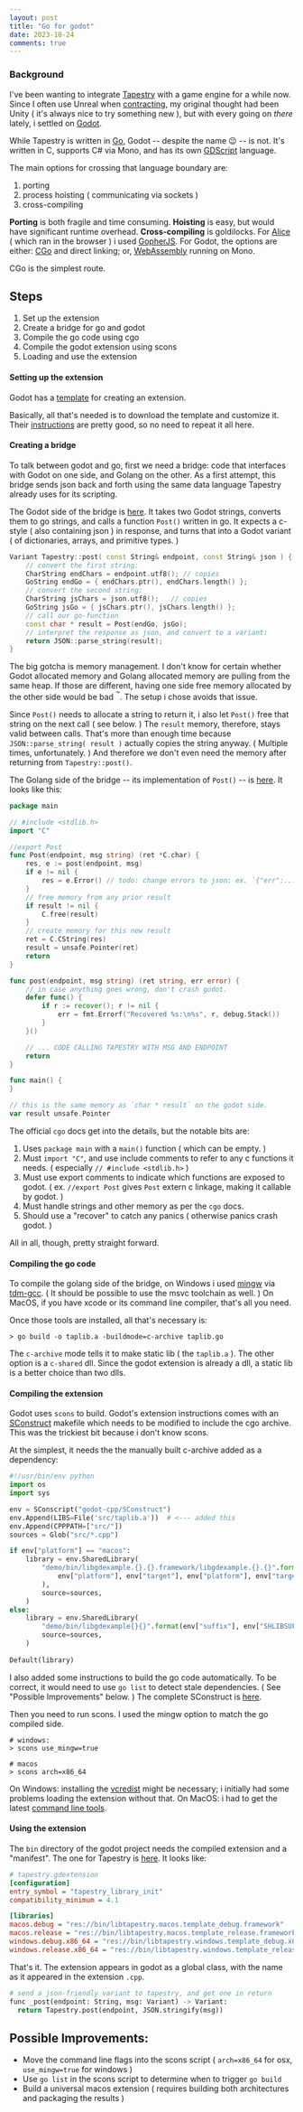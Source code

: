 ```yaml
---
layout: post
title: "Go for godot"
date: 2023-10-24
comments: true
---
```


### Background

I've been wanting to integrate [Tapestry](https://git.sr.ht/~ionous/tapestry) with a game engine for a while now. Since I often use Unreal when [contracting](https://www.linkedin.com/in/ionous), my original thought had been Unity ( it's always nice to try something new ), but with every going on *there* lately, i settled on [Godot](https://godotengine.org/). 


While Tapestry is written in [Go](https://go.dev/), Godot -- despite the name 😉 -- is not. It's written in C, supports C# via Mono, and has its own [GDScript](https://docs.godotengine.org/en/stable/tutorials/scripting/gdscript/gdscript_basics.html) language.


The main options for crossing that language boundary are: 

1. porting
3. process hoisting ( communicating via sockets )
2. cross-compiling


**Porting** is both fragile and time consuming. **Hoisting** is easy, but would have significant runtime overhead. **Cross-compiling** is goldilocks. For [Alice](https://evermany.itch.io/alice) ( which ran in the browser ) i used [GopherJS](https://github.com/gopherjs/gopherjs). For Godot, the options are either: [CGo](https://go.dev/blog/cgo) and direct linking; or, [WebAssembly](https://developer.mozilla.org/en-US/docs/WebAssembly) running on Mono. 

CGo is the simplest route.

Steps
-----

1. Set up the extension
1. Create a bridge for go and godot
1. Compile the go code using cgo
1. Compile the godot extension using scons
1. Loading and use the extension


#### Setting up the extension

Godot has a [template](https://github.com/godotengine/godot-cpp) for creating an extension.

Basically, all that's needed is to download the template and customize it. Their [instructions](https://docs.godotengine.org/en/stable/tutorials/scripting/gdextension/gdextension_cpp_example.html#doc-gdextension-cpp-example)  are pretty good, so no need to repeat it all here.

#### Creating a bridge

To talk between godot and go, first we need a bridge: code that interfaces with Godot on one side, and Golang on the other. As a first attempt, this bridge sends json back and forth using the same data language Tapestry already uses for its scripting. 

The Godot side of the bridge is [here](https://git.sr.ht/~ionous/tapestry/tree/dev/item/engines/godot/ext/src/tapext.cpp). It takes two Godot strings, converts them to go strings, and calls a function `Post()` written in go. It expects a c-style ( also containing json ) in response, and turns that into a Godot variant ( of dictionaries, arrays, and primitive types. )


```cpp
Variant Tapestry::post( const String& endpoint, const String& json ) {
	// convert the first string:
	CharString endChars = endpoint.utf8(); // copies
	GoString endGo = { endChars.ptr(), endChars.length() };
	// convert the second string:
	CharString jsChars = json.utf8();   // copies
	GoString jsGo = { jsChars.ptr(), jsChars.length() };
	// call our go-function
	const char * result = Post(endGo, jsGo);
	// interpret the response as json, and convert to a variant:
	return JSON::parse_string(result);
}
```

The big gotcha is memory management. I don't know for certain whether Godot allocated memory and Golang allocated memory are pulling from the same heap. If those are different, having one side free memory allocated by the other side would be bad <sup>:tm:</sup>. The setup i chose avoids that issue.

Since `Post()` needs to allocate a string to return it, i also let `Post()` free that string on the next call ( see below. ) The `result` memory, therefore, stays valid between calls. That's more than enough time because `JSON::parse_string( result )` actually copies the string anyway. ( Multiple times, unfortunately. ) And therefore we don't even need the memory after returning from `Tapestry::post()`.


The Golang side of the bridge -- its implementation of `Post()` -- is [here](https://git.sr.ht/~ionous/tapestry/tree/dev/item/engines/godot/ext/src/taplib.go). It looks like this: 

```go
package main

// #include <stdlib.h>
import "C"

//export Post
func Post(endpoint, msg string) (ret *C.char) {
	res, e := post(endpoint, msg)
	if e != nil {
		res = e.Error() // todo: change errors to json: ex. `{"err":...}`
	}
	// free memory from any prior result
	if result != nil {
		C.free(result)
	}
	// create memory for this new result
	ret = C.CString(res)
	result = unsafe.Pointer(ret)
	return
}

func post(endpoint, msg string) (ret string, err error) {
	// in case anything goes wrong, don't crash godot.
	defer func() {
		if r := recover(); r != nil {
			err = fmt.Errorf("Recovered %s:\n%s", r, debug.Stack())
		}
	}()

	// ... CODE CALLING TAPESTRY WITH MSG AND ENDPOINT
	return
}

func main() {
}

// this is the same memory as `char * result` on the godot side.
var result unsafe.Pointer
```

The official `cgo` docs get into the details, but the notable bits are:

1. Uses `package main` with a `main()` function ( which can be empty. )
2. Must `import "C"`, and use include comments to refer to any c functions it needs. ( especially `// #include <stdlib.h>` )
3. Must use export comments to indicate which functions are exposed to godot. ( ex. `//export Post` gives `Post` extern c linkage, making it callable by godot. )
5. Must handle strings and other memory as per the `cgo` docs.
4. Should use a "recover" to catch any panics ( otherwise panics crash godot. )


All in all, though, pretty straight forward.


#### Compiling the go code

To compile the golang side of the bridge, on Windows i used [mingw](https://en.wikipedia.org/wiki/Mingw-w64) via [tdm-gcc](https://jmeubank.github.io/tdm-gcc/). ( It should be possible to use the msvc toolchain as well. )  On MacOS, if you have xcode or its command line compiler, that's all you need.

Once those tools are installed, all that's necessary is:

```
> go build -o taplib.a -buildmode=c-archive taplib.go
```


The `c-archive` mode tells it to make static lib ( the `taplib.a` ). The other option is a `c-shared` dll. Since the godot extension is already a dll, a static lib is a better choice than two dlls.


#### Compiling the extension 

Godot uses `scons` to build. Godot's extension instructions comes with an [SConstruct](https://docs.godotengine.org/en/stable/_downloads/45a3f5e351266601b5e7663dc077fe12/SConstruct) makefile which needs to be modified to include the cgo archive.  This was the trickiest bit because i don't know scons.

At the simplest, it needs the the manually built c-archive added as a dependency:

```python
#!/usr/bin/env python
import os
import sys

env = SConscript("godot-cpp/SConstruct")
env.Append(LIBS=File('src/taplib.a'))  # <--- added this 
env.Append(CPPPATH=["src/"])
sources = Glob("src/*.cpp")

if env["platform"] == "macos":
    library = env.SharedLibrary(
        "demo/bin/libgdexample.{}.{}.framework/libgdexample.{}.{}".format(
            env["platform"], env["target"], env["platform"], env["target"]
        ),
        source=sources,
    )
else:
    library = env.SharedLibrary(
        "demo/bin/libgdexample{}{}".format(env["suffix"], env["SHLIBSUFFIX"]),
        source=sources,
    )
    
Default(library)
```

I also added some instructions to build the go code automatically. To be correct, it would need to use `go list` to detect stale dependencies. ( See "Possible Improvements" below. ) The complete SConstruct is [here](https://git.sr.ht/~ionous/tapestry/tree/dev/item/engines/godot/ext/SConstruct).

Then you need to run scons. I used the mingw option to match the go compiled side.


```
# windows:
> scons use_mingw=true

# macos
> scons arch=x86_64
```



On Windows: installing the [vcredist](https://learn.microsoft.com/en-us/cpp/windows/latest-supported-vc-redist) might be necessary; i initially had some problems loading the extension without that. On MacOS: i had to get the latest [command line tools](https://developer.apple.com/xcode/resources/).


#### Using the extension

The `bin` directory of the godot project needs the compiled extension and a "manifest". The one for Tapestry is [here](https://git.sr.ht/~ionous/tapestry/tree/dev/item/engines/godot/demo/bin/tapestry.gdextension). It looks like:


```ini
# tapestry.gdextension
[configuration]
entry_symbol = "tapestry_library_init"
compatibility_minimum = 4.1

[libraries]
macos.debug = "res://bin/libtapestry.macos.template_debug.framework"
macos.release = "res://bin/libtapestry.macos.template_release.framework"
windows.debug.x86_64 = "res://bin/libtapestry.windows.template_debug.x86_64.dll"
windows.release.x86_64 = "res://bin/libtapestry.windows.template_release.x86_64.dll"
```

That's it. The extension appears in godot as a global class, with the name as it appeared in the extension `.cpp`.

```py
# send a json-friendly variant to tapestry, and get one in return
func _post(endpoint: String, msg: Variant) -> Variant:
  return Tapestry.post(endpoint, JSON.stringify(msg))
```


Possible Improvements:
-----

* Move the command line flags into the scons script ( `arch=x86_64` for osx, `use_mingw=true` for windows )
* Use `go list` in the scons script to determine when to trigger `go build`
* Build a universal macos extension ( requires building both architectures and packaging the results )

